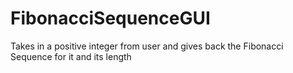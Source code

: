# FibonacciSequenceGUI
Takes in a positive integer from user and gives back the Fibonacci Sequence for it and its length
